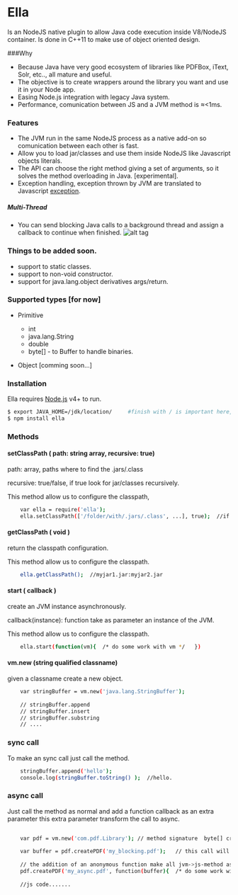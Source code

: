 # Ella

Is an NodeJS native plugin to allow Java code execution inside V8/NodeJS container. Is done in C++11 to make use of object oriented design.

###Why 

- Because Java have very good ecosystem of libraries like PDFBox, iText, Solr, etc.., all mature and useful.
- The objective is to create wrappers around the library you want and use it in your Node app.
- Easing Node.js integration with legacy Java system. 
- Performance, comunication between JS and a JVM method is ≈<1ms.
 
### Features 
  
  - The JVM run in the same NodeJS process as a native add-on so comunication between each other is fast. 
  - Allow you to load jar/classes and use them inside NodeJS like Javascript objects literals.  
  - The API can choose the right method giving a set of arguments, so it solves the method overloading in Java. [experimental].
  - Exception handling, exception thrown by JVM are translated to Javascript [exception](http://www.w3schools.com/js/js_errors.asp). 
  
##### Multi-Thread
  - You can send blocking Java calls to a background thread and assign a callback to continue when finished.
  ![alt tag](https://github.com/cesarvr/Ella/blob/master/docs/ella_multi_thread.png) 

 
### Things to be added soon. 
	
  - support to static classes.
  - support to non-void constructor. 
  - support for java.lang.object derivatives args/return.
 
 
### Supported types [for now] 
  - Primitive
    - int
    - java.lang.String 
    - double 
    - byte[] - to Buffer to handle binaries.

  - Object [comming soon...]

### Installation

Ella requires [Node.js](https://nodejs.org/) v4+ to run.

```sh
$ export JAVA_HOME=/jdk/location/     #finish with / is important here, there is a bug in the installer :(
$ npm install ella
```

### Methods

#### setClassPath ( path: string array, recursive: true)

path: array, paths where to find the .jars/.class

recursive: true/false, if true look for jar/classes recursively. 


This method allow us to configure the classpath,  

```sh
	var ella = require('ella');
	ella.setClassPath(['/folder/with/.jars/.class', ...], true);  //if true flag, it will look recursively all jars/class. 
```



#### getClassPath ( void )

return the classpath configuration. 

This method allow us to configure the classpath.

```sh
	ella.getClassPath();  //myjar1.jar:myjar2.jar   
```


#### start ( callback )

create an JVM instance asynchronously.
 
callback(instance): function take as parameter an instance of the JVM. 

This method allow us to configure the classpath.

```sh
	ella.start(function(vm){  /* do some work with vm */   })
```



#### vm.new (string qualified classname)

given a classname create a new object.

```sh
	var stringBuffer = vm.new('java.lang.StringBuffer');
	
	// stringBuffer.append
	// stringBuffer.insert
	// stringBuffer.substring 
	// ....
```

### sync call 

To make an sync call just call the method.

```sh
	stringBuffer.append('hello'); 
	console.log(stringBuffer.toString() );  //hello. 
```


### async call 

Just call the method as normal and add a function callback as an extra parameter this extra parameter transform the call to async. 

```sh
	
	var pdf = vm.new('com.pdf.Library'); // method signature  byte[] createPDF(string); 
	
	var buffer = pdf.createPDF('my_blocking.pdf');   // this call will block the interpreter in this position. 
	
	// the addition of an anonymous function make all jvm->js-method async.
	pdf.createPDF('my_async.pdf', function(buffer){  /* do some work with buffer */ }); // non-blocking call.
	
	//js code.......
```








